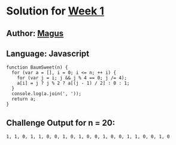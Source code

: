# Solution for [Week 1](Index)
## Author: [Magus](https://what.thedailywtf.com/user/magus)

<a name="Javascript"></a>
## Language: Javascript

```
function BaumSweet(n) {
  for (var a = [], i = 0; i <= n; ++ i) {
    for (var j = i; j && j % 4 == 0; j /= 4);
    a[i] = j ? j % 2 ? a[(j - 1) / 2] : 0 : 1;
  }
  console.log(a.join(', '));
  return a;
}
```

## Challenge Output for n = 20:
```
1, 1, 0, 1, 1, 0, 0, 1, 0, 1, 0, 0, 1, 0, 0, 1, 1, 0, 0, 1, 0
```